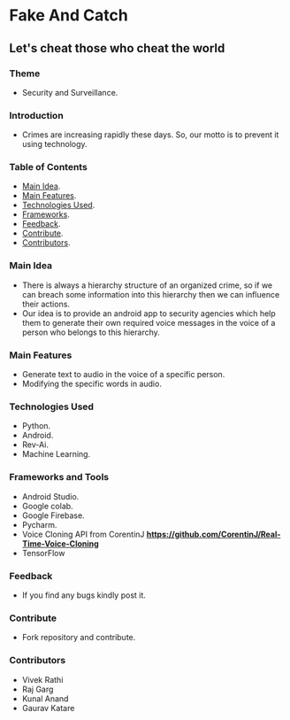 # Fake And Catch
## Let's cheat those who cheat the world
### Theme
* Security and Surveillance.

### Introduction
* Crimes are increasing rapidly these days. So, our motto is to prevent it using technology. 

### Table of Contents
* [Main Idea](#main-idea).
* [Main Features](#main-features).
* [Technologies Used](#technologies-used).
* [Frameworks](#frameworks).
* [Feedback](#feedback).
* [Contribute](#contribute).
* [Contributors](#contributors).

### Main Idea
* There is always a hierarchy structure of an organized crime, so if we can breach some information into this hierarchy then we can influence their actions.
* Our idea is to provide an android app to security agencies which help them to generate their own required voice messages in the voice of a person who belongs to this hierarchy.
### Main Features
* Generate text to audio in the voice of a specific person.
* Modifying the specific words in audio.
### Technologies Used
* Python.
* Android.
* Rev-Ai.
* Machine Learning.
### Frameworks and Tools
* Android Studio.
* Google colab.
* Google Firebase.
* Pycharm.
* Voice Cloning API from CorentinJ **https://github.com/CorentinJ/Real-Time-Voice-Cloning** 
* TensorFlow
### Feedback
* If you find any bugs kindly post it.
### Contribute
* Fork repository and contribute.
### Contributors
* Vivek Rathi
* Raj Garg
* Kunal Anand
* Gaurav Katare
